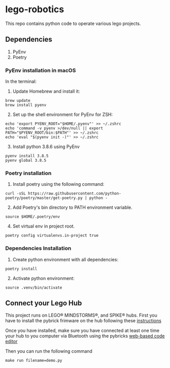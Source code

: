 # lego-robotics
This repo contains python code to operate various lego projects.

## Dependencies

1. PyEnv
2. Poetry

### PyEnv installation in macOS

In the terminal:

1. Update Homebrew and install it:
```
brew update
brew install pyenv
```

2. Set up the shell environment for PyEnv for ZSH:

```
echo 'export PYENV_ROOT="$HOME/.pyenv"' >> ~/.zshrc
echo 'command -v pyenv >/dev/null || export PATH="$PYENV_ROOT/bin:$PATH"' >> ~/.zshrc
echo 'eval "$(pyenv init -)"' >> ~/.zshrc
```

3. Install python 3.8.6 using PyEnv

```
pyenv install 3.8.5
pyenv global 3.8.5
```

### Poetry installation
1. Install poetry using the following command:

```
curl -sSL https://raw.githubusercontent.com/python-poetry/poetry/master/get-poetry.py | python -
```

2. Add Poetry's bin directory to PATH environment variable.

```
source $HOME/.poetry/env
```
4. Set virtual env in project root.

```
poetry config virtualenvs.in-project true
```

### Dependencies Installation
1. Create python environment with all dependencies:
```
poetry install
```

2. Activate python environment:

```
source .venv/bin/activate
```

## Connect your Lego Hub

This project runs on LEGO® MINDSTORMS®, and SPIKE® hubs. First you have to 
install the pybrick frimware on the hub following these [instructions](https://pybricks.com/learn/getting-started/install-pybricks/#installing-pybricks-on-the-hub)

Once you have installed, make sure you have connected at least one time your 
hub to you computer via Bluetooth using the pybricks [web-based code editor](https://code.pybricks.com/)

Then you can run the following command 

```
make run filename=demo.py
```








